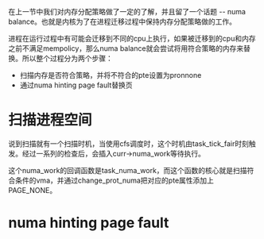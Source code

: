 在上一节中我们对内存分配策略做了一定的了解，并且留了一个话题 -- numa balance。也就是内核为了在进程迁移过程中保持内存分配策略做的工作。

进程在运行过程中有可能会迁移到不同的cpu上执行，如果被迁移到的cpu和内存之前不满足mempolicy，那么numa balance就会尝试将用符合策略的内存来替换。所以整个过程分为两个步骤：

  * 扫描内存是否符合策略，并将不符合的pte设置为pronnone
  * 通过numa hinting page fault替换页

# 扫描进程空间

说到扫描就有一个扫描时机，当使用cfs调度时，这个时机由task_tick_fair时刻触发。经过一系列的检查后，会插入curr->numa_work等待执行。

这个numa_work的回调函数是task_numa_work，而这个函数的核心就是扫描符合条件的vma，并通过change_prot_numa把对应的pte属性添加上PAGE_NONE。

# numa hinting page fault
